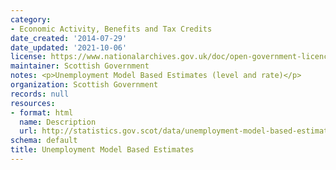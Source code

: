 ```yaml
---
category:
- Economic Activity, Benefits and Tax Credits
date_created: '2014-07-29'
date_updated: '2021-10-06'
license: https://www.nationalarchives.gov.uk/doc/open-government-licence/version/3/
maintainer: Scottish Government
notes: <p>Unemployment Model Based Estimates (level and rate)</p>
organization: Scottish Government
records: null
resources:
- format: html
  name: Description
  url: http://statistics.gov.scot/data/unemployment-model-based-estimates
schema: default
title: Unemployment Model Based Estimates
---
```


